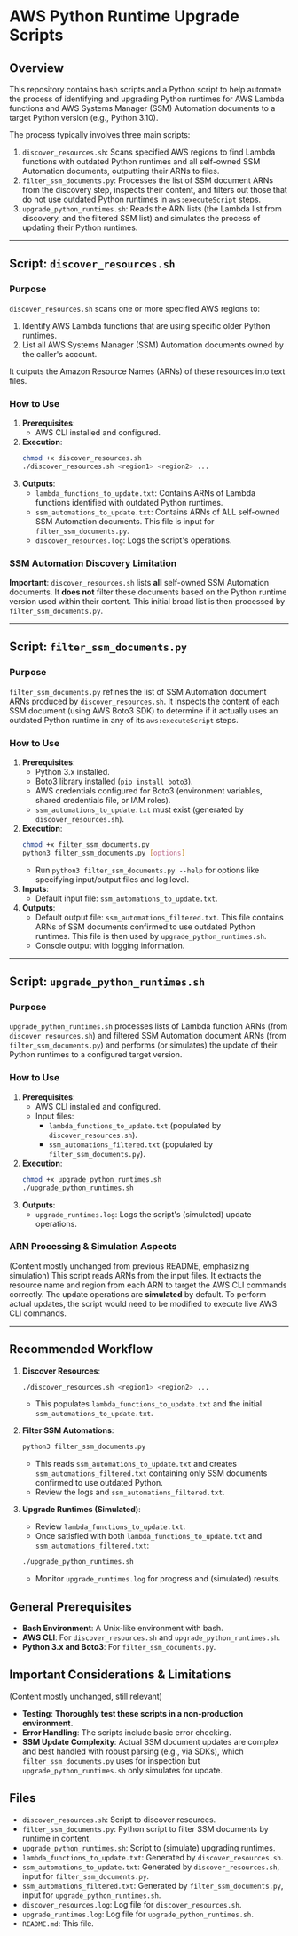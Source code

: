 # AWS Python Runtime Upgrade Scripts

## Overview

This repository contains bash scripts and a Python script to help automate the process of identifying and upgrading Python runtimes for AWS Lambda functions and AWS Systems Manager (SSM) Automation documents to a target Python version (e.g., Python 3.10).

The process typically involves three main scripts:
1.  `discover_resources.sh`: Scans specified AWS regions to find Lambda functions with outdated Python runtimes and all self-owned SSM Automation documents, outputting their ARNs to files.
2.  `filter_ssm_documents.py`: Processes the list of SSM document ARNs from the discovery step, inspects their content, and filters out those that do not use outdated Python runtimes in `aws:executeScript` steps.
3.  `upgrade_python_runtimes.sh`: Reads the ARN lists (the Lambda list from discovery, and the filtered SSM list) and simulates the process of updating their Python runtimes.

---

## Script: `discover_resources.sh`

### Purpose
`discover_resources.sh` scans one or more specified AWS regions to:
1.  Identify AWS Lambda functions that are using specific older Python runtimes.
2.  List all AWS Systems Manager (SSM) Automation documents owned by the caller's account.

It outputs the Amazon Resource Names (ARNs) of these resources into text files.

### How to Use
1.  **Prerequisites**:
    *   AWS CLI installed and configured.
2.  **Execution**:
    ```bash
    chmod +x discover_resources.sh
    ./discover_resources.sh <region1> <region2> ...
    ```
3.  **Outputs**:
    *   `lambda_functions_to_update.txt`: Contains ARNs of Lambda functions identified with outdated Python runtimes.
    *   `ssm_automations_to_update.txt`: Contains ARNs of ALL self-owned SSM Automation documents. This file is input for `filter_ssm_documents.py`.
    *   `discover_resources.log`: Logs the script's operations.

### SSM Automation Discovery Limitation
**Important**: `discover_resources.sh` lists **all** self-owned SSM Automation documents. It **does not** filter these documents based on the Python runtime version used within their content. This initial broad list is then processed by `filter_ssm_documents.py`.

---

## Script: `filter_ssm_documents.py`

### Purpose
`filter_ssm_documents.py` refines the list of SSM Automation document ARNs produced by `discover_resources.sh`. It inspects the content of each SSM document (using AWS Boto3 SDK) to determine if it actually uses an outdated Python runtime in any of its `aws:executeScript` steps.

### How to Use
1.  **Prerequisites**:
    *   Python 3.x installed.
    *   Boto3 library installed (`pip install boto3`).
    *   AWS credentials configured for Boto3 (environment variables, shared credentials file, or IAM roles).
    *   `ssm_automations_to_update.txt` must exist (generated by `discover_resources.sh`).
2.  **Execution**:
    ```bash
    chmod +x filter_ssm_documents.py
    python3 filter_ssm_documents.py [options]
    ```
    *   Run `python3 filter_ssm_documents.py --help` for options like specifying input/output files and log level.
3.  **Inputs**:
    *   Default input file: `ssm_automations_to_update.txt`.
4.  **Outputs**:
    *   Default output file: `ssm_automations_filtered.txt`. This file contains ARNs of SSM documents confirmed to use outdated Python runtimes. This file is then used by `upgrade_python_runtimes.sh`.
    *   Console output with logging information.

---

## Script: `upgrade_python_runtimes.sh`

### Purpose
`upgrade_python_runtimes.sh` processes lists of Lambda function ARNs (from `discover_resources.sh`) and filtered SSM Automation document ARNs (from `filter_ssm_documents.py`) and performs (or simulates) the update of their Python runtimes to a configured target version.

### How to Use
1.  **Prerequisites**:
    *   AWS CLI installed and configured.
    *   Input files:
        *   `lambda_functions_to_update.txt` (populated by `discover_resources.sh`).
        *   `ssm_automations_filtered.txt` (populated by `filter_ssm_documents.py`).
2.  **Execution**:
    ```bash
    chmod +x upgrade_python_runtimes.sh
    ./upgrade_python_runtimes.sh
    ```
3.  **Outputs**:
    *   `upgrade_runtimes.log`: Logs the script's (simulated) update operations.

### ARN Processing & Simulation Aspects
(Content mostly unchanged from previous README, emphasizing simulation)
This script reads ARNs from the input files. It extracts the resource name and region from each ARN to target the AWS CLI commands correctly.
The update operations are **simulated** by default. To perform actual updates, the script would need to be modified to execute live AWS CLI commands.

---

## Recommended Workflow

1.  **Discover Resources**:
    ```bash
    ./discover_resources.sh <region1> <region2> ...
    ```
    *   This populates `lambda_functions_to_update.txt` and the initial `ssm_automations_to_update.txt`.

2.  **Filter SSM Automations**:
    ```bash
    python3 filter_ssm_documents.py
    ```
    *   This reads `ssm_automations_to_update.txt` and creates `ssm_automations_filtered.txt` containing only SSM documents confirmed to use outdated Python.
    *   Review the logs and `ssm_automations_filtered.txt`.

3.  **Upgrade Runtimes (Simulated)**:
    *   Review `lambda_functions_to_update.txt`.
    *   Once satisfied with both `lambda_functions_to_update.txt` and `ssm_automations_filtered.txt`:
    ```bash
    ./upgrade_python_runtimes.sh
    ```
    *   Monitor `upgrade_runtimes.log` for progress and (simulated) results.

## General Prerequisites

*   **Bash Environment**: A Unix-like environment with bash.
*   **AWS CLI**: For `discover_resources.sh` and `upgrade_python_runtimes.sh`.
*   **Python 3.x and Boto3**: For `filter_ssm_documents.py`.

## Important Considerations & Limitations
(Content mostly unchanged, still relevant)
*   **Testing**: **Thoroughly test these scripts in a non-production environment.**
*   **Error Handling**: The scripts include basic error checking.
*   **SSM Update Complexity**: Actual SSM document updates are complex and best handled with robust parsing (e.g., via SDKs), which `filter_ssm_documents.py` uses for inspection but `upgrade_python_runtimes.sh` only simulates for update.

## Files

*   `discover_resources.sh`: Script to discover resources.
*   `filter_ssm_documents.py`: Python script to filter SSM documents by runtime in content.
*   `upgrade_python_runtimes.sh`: Script to (simulate) upgrading runtimes.
*   `lambda_functions_to_update.txt`: Generated by `discover_resources.sh`.
*   `ssm_automations_to_update.txt`: Generated by `discover_resources.sh`, input for `filter_ssm_documents.py`.
*   `ssm_automations_filtered.txt`: Generated by `filter_ssm_documents.py`, input for `upgrade_python_runtimes.sh`.
*   `discover_resources.log`: Log file for `discover_resources.sh`.
*   `upgrade_runtimes.log`: Log file for `upgrade_python_runtimes.sh`.
*   `README.md`: This file.
